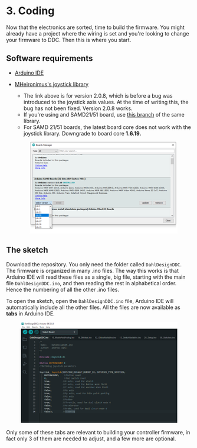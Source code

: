 # 3. Coding

Now that the electronics are sorted, time to build the firmware. You might already have a project where the wiring is set and you're looking to change your firmware to DDC. Then this is where you start.

## Software requirements

* [Arduino IDE](https://www.arduino.cc/en/software)
*   [MHeironimus's joystick library](https://github.com/MHeironimus/ArduinoJoystickLibrary/tree/v2.0.8)

    * The link above is for version 2.0.8, which is before a bug was introduced to the joystick axis values. At the time of writing this, the bug has not been fixed. Version 2.0.8 works.
    * If you're using and SAMD21/51 board, use [this branch](https://github.com/gdsports/ArduinoJoystickLibrary/tree/samd\_patch) of  the same library.
    * For SAMD 21/51 boards, the latest board core does not work with the joystick library. Downgrade to board core **1.6.19.**



    <figure><img src="../.gitbook/assets/image (1).png" alt=""><figcaption></figcaption></figure>

## The sketch

Download the repository. You only need the folder called `DahlDesignDDC`. The firmware is organized in many .ino files. The way this works is that Arduino IDE will read these files as a single, big file, starting with the main file `DahlDesignDDC.ino`, and then reading the rest in alphabetical order. Hence the numbering of all the other .ino files.

To open the sketch, open the `DahlDesignDDC.ino` file, Arduino IDE will automatically include all the other files. All the files are now available as **tabs** in Arduino IDE.

<figure><img src="../.gitbook/assets/image (2).png" alt=""><figcaption></figcaption></figure>

&#x20;Only some of these tabs are relevant to building your controller firmware, in fact only 3 of them are needed to adjust, and a few more are optional.&#x20;
